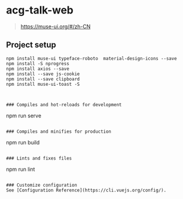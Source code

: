 # acg-talk-web  

> https://muse-ui.org/#/zh-CN

## Project setup
```
npm install muse-ui typeface-roboto  material-design-icons --save
npm install -S nprogress
npm install axios --save
npm install --save js-cookie
npm install --save clipboard
npm install muse-ui-toast -S



### Compiles and hot-reloads for development
```
npm run serve
```

### Compiles and minifies for production
```
npm run build
```

### Lints and fixes files
```
npm run lint
```

### Customize configuration
See [Configuration Reference](https://cli.vuejs.org/config/).
